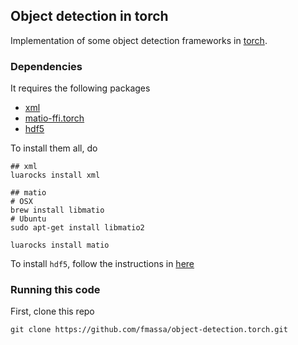 ## Object detection in torch

Implementation of some object detection frameworks in [torch](torch.ch).

### Dependencies

It requires the following packages

 - [xml](http://doc.lubyk.org/xml.html)
 - [matio-ffi.torch](https://github.com/soumith/matio-ffi.torch)
 - [hdf5](https://github.com/deepmind/torch-hdf5)

To install them all, do

```
## xml
luarocks install xml

## matio
# OSX
brew install libmatio
# Ubuntu
sudo apt-get install libmatio2

luarocks install matio
```

To install `hdf5`, follow the instructions in [here](https://github.com/deepmind/torch-hdf5/blob/master/doc/usage.md)

### Running this code

First, clone this repo
```
git clone https://github.com/fmassa/object-detection.torch.git
```


